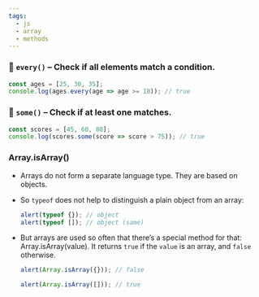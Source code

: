 ```yaml
---
tags:
  - js
  - array
  - methods
---
```


### 🔘 **`every()`** – Check if **all** elements match a condition.

```javascript
const ages = [25, 30, 35];
console.log(ages.every(age => age >= 18)); // true
```

### 🔴 **`some()`** – Check if **at least one** matches.

```javascript
const scores = [45, 60, 80];
console.log(scores.some(score => score > 75)); // true
```

### **Array.isArray()**

- Arrays do not form a separate language type. They are based on objects.
- So `typeof` does not help to distinguish a plain object from an array:
	```javascript
	alert(typeof {}); // object
	alert(typeof []); // object (same)
	```

- But arrays are used so often that there’s a special method for that: Array.isArray(value). It returns `true` if the `value` is an array, and `false` otherwise.
	```javascript
	alert(Array.isArray({})); // false
	
	alert(Array.isArray([])); // true
	```